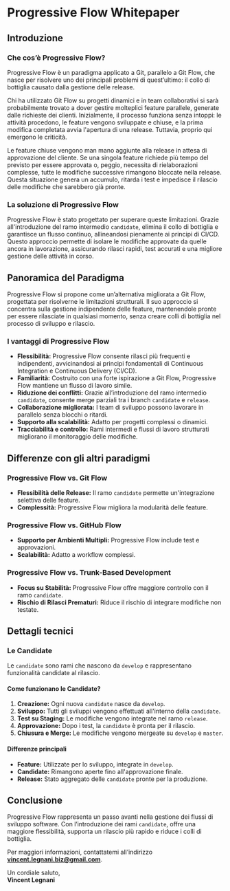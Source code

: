 # Progressive Flow Whitepaper

## Introduzione

### Che cos’è Progressive Flow?
Progressive Flow è un paradigma applicato a Git, parallelo a Git Flow, che nasce per risolvere uno dei principali problemi di quest’ultimo: il collo di bottiglia causato dalla gestione delle release.

Chi ha utilizzato Git Flow su progetti dinamici e in team collaborativi si sarà probabilmente trovato a dover gestire molteplici feature parallele, generate dalle richieste dei clienti. Inizialmente, il processo funziona senza intoppi: le attività procedono, le feature vengono sviluppate e chiuse, e la prima modifica completata avvia l'apertura di una release. Tuttavia, proprio qui emergono le criticità.

Le feature chiuse vengono man mano aggiunte alla release in attesa di approvazione del cliente. Se una singola feature richiede più tempo del previsto per essere approvata o, peggio, necessita di rielaborazioni complesse, tutte le modifiche successive rimangono bloccate nella release. Questa situazione genera un accumulo, ritarda i test e impedisce il rilascio delle modifiche che sarebbero già pronte.

### La soluzione di Progressive Flow
Progressive Flow è stato progettato per superare queste limitazioni. Grazie all'introduzione del ramo intermedio `candidate`, elimina il collo di bottiglia e garantisce un flusso continuo, allineandosi pienamente ai principi di CI/CD. Questo approccio permette di isolare le modifiche approvate da quelle ancora in lavorazione, assicurando rilasci rapidi, test accurati e una migliore gestione delle attività in corso.

## Panoramica del Paradigma

Progressive Flow si propone come un’alternativa migliorata a Git Flow, progettata per risolverne le limitazioni strutturali. Il suo approccio si concentra sulla gestione indipendente delle feature, mantenendole pronte per essere rilasciate in qualsiasi momento, senza creare colli di bottiglia nel processo di sviluppo e rilascio.

### I vantaggi di Progressive Flow

- **Flessibilità:** Progressive Flow consente rilasci più frequenti e indipendenti, avvicinandosi ai principi fondamentali di Continuous Integration e Continuous Delivery (CI/CD).
- **Familiarità:** Costruito con una forte ispirazione a Git Flow, Progressive Flow mantiene un flusso di lavoro simile.
- **Riduzione dei conflitti:** Grazie all’introduzione del ramo intermedio `candidate`, consente merge parziali tra i branch `candidate` e `release`.
- **Collaborazione migliorata:** I team di sviluppo possono lavorare in parallelo senza blocchi o ritardi.
- **Supporto alla scalabilità:** Adatto per progetti complessi o dinamici.
- **Tracciabilità e controllo:** Rami intermedi e flussi di lavoro strutturati migliorano il monitoraggio delle modifiche.

## Differenze con gli altri paradigmi

### Progressive Flow vs. Git Flow
- **Flessibilità delle Release:** Il ramo `candidate` permette un'integrazione selettiva delle feature.
- **Complessità:** Progressive Flow migliora la modularità delle feature.

### Progressive Flow vs. GitHub Flow
- **Supporto per Ambienti Multipli:** Progressive Flow include test e approvazioni.
- **Scalabilità:** Adatto a workflow complessi.

### Progressive Flow vs. Trunk-Based Development
- **Focus su Stabilità:** Progressive Flow offre maggiore controllo con il ramo `candidate`.
- **Rischio di Rilasci Prematuri:** Riduce il rischio di integrare modifiche non testate.

## Dettagli tecnici

### Le Candidate
Le `candidate` sono rami che nascono da `develop` e rappresentano funzionalità candidate al rilascio.

#### Come funzionano le Candidate?
1. **Creazione:** Ogni nuova `candidate` nasce da `develop`.
2. **Sviluppo:** Tutti gli sviluppi vengono effettuati all'interno della `candidate`.
3. **Test su Staging:** Le modifiche vengono integrate nel ramo `release`.
4. **Approvazione:** Dopo i test, la `candidate` è pronta per il rilascio.
5. **Chiusura e Merge:** Le modifiche vengono mergeate su `develop` e `master`.

#### Differenze principali
- **Feature:** Utilizzate per lo sviluppo, integrate in `develop`.
- **Candidate:** Rimangono aperte fino all'approvazione finale.
- **Release:** Stato aggregato delle `candidate` pronte per la produzione.

## Conclusione
Progressive Flow rappresenta un passo avanti nella gestione dei flussi di sviluppo software. Con l’introduzione dei rami `candidate`, offre una maggiore flessibilità, supporta un rilascio più rapido e riduce i colli di bottiglia.

Per maggiori informazioni, contattatemi all’indirizzo **vincent.legnani.biz@gmail.com**.

Un cordiale saluto,  
**Vincent Legnani**
